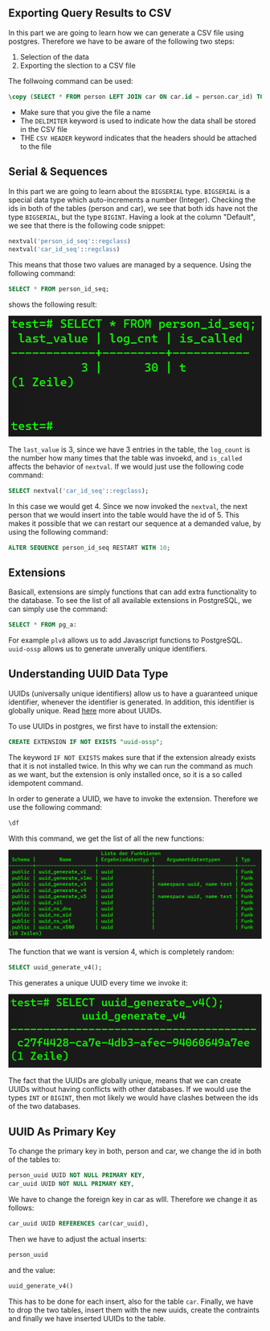 
## Exporting Query Results to CSV ##
In this part we are going to learn how we can generate a CSV file using postgres. Therefore we have to be aware of the following two steps:

1. Selection of the data
2. Exporting the slection to a CSV file

The follwoing command can be used:

```sql
\copy (SELECT * FROM person LEFT JOIN car ON car.id = person.car_id) TO '<Output destination in file storage> + <filename>.csv' DELIMITER ',' CSV HEADER;
```

- Make sure that you give the file a name
- The `DELIMITER` keyword is used to indicate how the data shall be stored in the CSV file
- THE `CSV HEADER` keyword indicates that the headers should be attached to the file

## Serial & Sequences ##
In this part we are going to learn about the `BIGSERIAL` type. `BIGSERIAL` is a special data type which auto-increments a number (Integer). Checking the ids in both of the tables (person and car), we see that both ids have not the type `BIGSERIAL`, but the type `BIGINT`. Having a look at the column "Default", we see that there is the following code snippet:

```sql
nextval('person_id_seq'::regclass)
nextval('car_id_seq'::regclass)
```

This means that those two values are managed by a sequence. Using the following command:

```SQL
SELECT * FROM person_id_seq;
```

shows the following result:

![Person Sequence](images/person_sequence.png)

The `last_value` is 3, since we have 3 entries in the table, the `log_count` is the number how many times that the table was invoekd, and `is_called` affects the behavior of `nextval`. If we would just use the following code command:

```sql
SELECT nextval('car_id_seq'::regclass);
```

In this case we would get 4. Since we now invoked the `nextval`, the next person that we would insert into the table would have the id of 5. This makes it possible that we can restart our sequence at a demanded value, by using the following command:

```sql
ALTER SEQUENCE person_id_seq RESTART WITH 10;
```

## Extensions ##
Basicall, extensions are simply functions that can add extra functionality to the database. To see the list of all available extensions in PostgreSQL, we can simply use the command:

```sql
SELECT * FROM pg_a:
```

For example `plv8` allows us to add Javascript functions to PostgreSQL. `uuid-ossp` allows us to generate unverally unique identifiers.

## Understanding UUID Data Type ##
UUIDs (universally unique identifiers) allow us to have a guaranteed unique identifier, whenever the identifier is generated. In addition, this identifier is globally unique. Read [here](https://en.wikipedia.org/wiki/Universally_unique_identifier) more about UUIDs.

To use UUIDs in postgres, we first have to install the extension:

```sql
CREATE EXTENSION IF NOT EXISTS "uuid-ossp";
```

The keyword `IF NOT EXISTS` makes sure that if the extension already exists that it is not installed twice. In this why we can run the command as much as we want, but the extension is only installed once, so it is a so called idempotent command.

In order to generate a UUID, we have to invoke the extension. Therefore we use the following command:

```sql
\df
```

With this command, we get the list of all the new functions:

![Invoked Functions](images/invoked_functions.png)

The function that we want is version 4, which is completely random:

```sql
SELECT uuid_generate_v4();
```

This generates a unique UUID every time we invoke it:

![](images/uuid.png)

The fact that the UUIDs are globally unique, means that we can create UUIDs without having conflicts with other databases. If we would use the types `INT` or  `BIGINT`, then mot likely we would have clashes between the ids of the two databases. 

## UUID As Primary Key ##
To change the primary key in both, person and car, we change the id in both of the tables to:

```sql
person_uuid UUID NOT NULL PRIMARY KEY,
car_uuid UUID NOT NULL PRIMARY KEY,
```

We have to change the foreign key in car as wlll. Therefore we change it as follows:

```sql
car_uuid UUID REFERENCES car(car_uuid),
```

Then we have to adjust the actual inserts:

```sql
person_uuid
```

and the value:

```sql
uuid_generate_v4()
```

This has to be done for each insert, also for the table `car`. Finally, we have to drop the two tables, insert them with the new uuids, create the contraints and finally we have inserted UUIDs to the table.